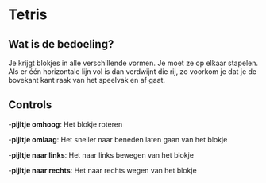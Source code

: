 # Tetris

## Wat is de bedoeling?
Je krijgt blokjes in alle verschillende vormen. Je moet ze op elkaar stapelen. Als er één horizontale lijn vol is dan verdwijnt die rij, zo voorkom je dat je de bovekant kant raak van het speelvak en af gaat.

## Controls


-**pijltje omhoog**: Het blokje roteren  

-**pijltje omlaag**: Het sneller naar beneden laten gaan van het blokje

-**pijltje naar links**: Het naar links bewegen van het blokje

-**pijltje naar rechts**: Het naar rechts wegen van het blokje
